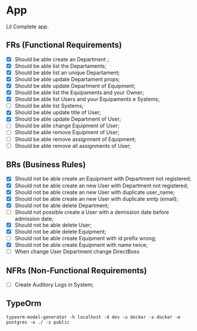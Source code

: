 # App

Lil Complete app.

## FRs (Functional Requirements)

- [x] Should be able create an Department ;
- [x] Should be able list the Departaments;
- [x] Should be able list an unique Departament;
- [x] Should be able update Departament props;
- [x] Should be able update Department of Equipment;
- [x] Should be able list the Equipaments and your Owner;
- [x] Should be able list Users and your Equipaments e Systems;
- [ ] Should be able list Systems;
- [x] Should be able update title of User;
- [x] Should be able update Department of User;
- [ ] Should be able change Equipment of User;
- [ ] Should be able remove Equipment of User;
- [ ] Should be able remove assignment of Equipment;
- [ ] Should be able remove all assignments of User;

## BRs (Business Rules)

- [x] Should not be able create an Equipment with Department not registered;
- [x] Should not be able create an new User with Department not registered;
- [x] Should not be able create an new User with duplicate user_name;
- [x] Should not be able create an new User with duplicate smtp (email);
- [x] Should not be able delete Department;
- [ ] Should not possible create a User with a demission date before admission date;
- [x] Should not be able delete User;
- [x] Should not be able delete Equipment;
- [ ] Should not be able create Equipment with id prefix wrong;
- [x] Should not be able create Equipment with name twice;
- [ ] When change User Department change DirectBoss

## NFRs (Non-Functional Requirements)

- [ ] Create Auditory Logs in System;

## TypeOrm

`typeorm-model-generator -h localhost -d dev -u docker -x docker -e postgres -o ./ -s public`
